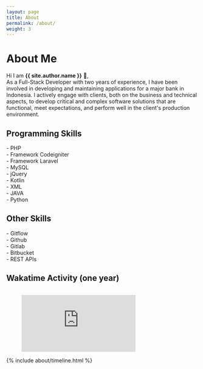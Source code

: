 ```yaml
---
layout: page
title: About
permalink: /about/
weight: 3
---
```


# **About Me**

Hi I am **{{ site.author.name }}** :wave:,<br>
As a Full-Stack Developer with two years of experience, I have been involved in developing and maintaining applications for a major bank in Indonesia. I actively engage with clients, both on the business and technical aspects, to develop critical and complex software solutions that are functional, meet expectations, and perform well in the client's production environment.

<style>
  #embed #preview-box.chart-type-table {
    display: inline-block;
    max-width: 100%;
    overflow-x: auto;
  }
</style>

<div class="row">
  <div class="col-12">
    <h2>Programming Skills</h2>
  </div>
  <div class="col-md-4">
    - PHP
  </div>
  <div class="col-md-4">
    - Framework Codeigniter
  </div>
  <div class="col-md-4">
    - Framework Laravel
  </div>
  <div class="col-md-4">
    - MySQL
  </div> 
  <div class="col-md-4">
    - jQuery
  </div>
  <div class="col-md-4">
    - Kotlin
  </div>
  <div class="col-md-4">
    - XML
  </div>
  <div class="col-md-4">
    - JAVA
  </div>
  <div class="col-md-4">
    - Python
  </div>
</div>

<div class="row">
  <div class="col-12">
    <h2>Other Skills</h2>
  </div>
  <div class="col-md-4">
    - Gitflow
  </div>
  <div class="col-md-4">
    - Github
  </div>
  <div class="col-md-4">
    - Gitlab
  </div>
  <div class="col-md-4">
    - Bitbucket
  </div>
  <div class="col-md-4">
    - REST APIs
  </div> 
</div>

<div class="row" id="embed">
  <div class="col-12">
    <h2>Wakatime Activity (one year)</h2>
  </div>
  <div class="col-12">
    <figure id="preview-box" class="chart-type-table">
      <embed id="embed-wakatime" src="https://wakatime.com/share/@bram41/4ea47abb-b5aa-42ce-8f7a-63b961449097.svg"/>
    </figure>
  </div>
</div>
<div class="row">
{% include about/timeline.html %}
</div>

<script>
  const element = document.querySelector('[data-theme]');

  const observer = new MutationObserver((mutations) => {
    mutations.forEach((mutation) => {
      if (mutation.attributeName === 'data-theme' && element.getAttribute('data-theme') === 'light') {
    		document.getElementById("embed-wakatime").setAttribute("src", "https://wakatime.com/share/@bram41/4ea47abb-b5aa-42ce-8f7a-63b961449097.svg");
      } else {
    		document.getElementById("embed-wakatime").setAttribute("src", "https://wakatime.com/share/@bram41/9d706940-8339-4407-a94c-410b68980905.svg");
      }
    });
  });

  observer.observe(element, { attributes: true });

</script>